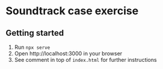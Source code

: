 # Soundtrack case exercise

## Getting started

1. Run `npx serve`
2. Open http://localhost:3000 in your browser
3. See comment in top of `index.html` for further instructions